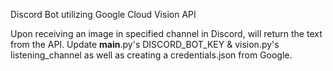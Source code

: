 Discord Bot utilizing Google Cloud Vision API 

Upon receiving an image in specified channel in Discord, will return the text from the API.
Update __main__.py's DISCORD_BOT_KEY & vision.py's listening_channel as well as creating a credentials.json from Google.  

